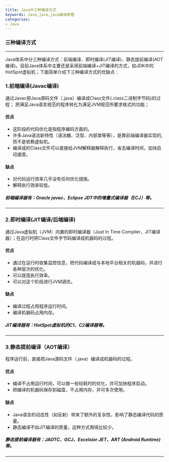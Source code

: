 ```yaml
---
title: Java中三种编译方式
keywords: Java,java,java编译原理
categories:
- Java
---
```


### 三种编译方式
------
Java体系中分三种编译方式：前端编译、即时编译(JIT编译)、静态提前编译(AOT编译)。目前Java体系中主要还是采用前端编译+JIT编译的方式，如JDK中的HotSpot虚拟机；下面简单介绍下三种编译方式的优缺点：
### **1.前端编译(Javac编译)**
通过Javac把Java源码文件（.java）编译成Class文件(.class二进制字节码)的过程；
把满足Java语言规范的程序转化为满足JVM规范所要求格式的功能；
#### **优点**

 - 这阶段的代码优化是指程序编码方面的。
 - 许多Java语法新特性（语法糖、泛型、内部类等等），是靠前端编译器实现的,而不是依赖虚拟机。
 - 编译成的Class文件可以直接给JVM解释器解释执行，省去编译时间，加快启动速度。
 
#### **缺点**
 - 对代码运行效率几乎没有任何优化措施。
 - 解释执行效率较低。
 
##### **前端编译器有：Oracle javac、Eclipse JDT中的增量式编译器（ECJ）等。**
------
### **2.即时编译(JIT编译/后端编译)**
 通过Java虚拟机（JVM）内置的即时编译器（Just In Time Compiler，JIT编译器）；在运行时把Class文件字节码编译成机器码的过程。
#### **优点**
 - 通过在运行时收集监控信息，把代码编译成与本地平台相关的机器码，并进行各种层次的优化。
 - 可以提高执行效率。
 - 可以对这个阶段进行JVM调优。
 
#### **缺点**
- 编译过程占用程序运行时间。
- 编译机器码占用内存。

##### **JIT编译器有：HotSpot虚拟机的C1、C2编译器等。**
------
### **3.静态提前编译（AOT编译）**
程序运行前，直接把Java源码文件（.java）编译成机器码的过程。
#### **优点**
- 编译不占用运行时间，可以做一些较耗时的优化，并可加快程序启动。
- 把编译的机器码保存到磁盘，不占用内存，并可多次使用。

#### **缺点**
- Java语言的动态性（如反射）带来了额外的复杂性，影响了静态编译代码的质量。
- 静态编译不如JIT编译的质量，这种方式用得比较少。

##### **静态提前编译器有：JAOTC、GCJ、Excelsior JET、ART (Android Runtime)等。**
-------